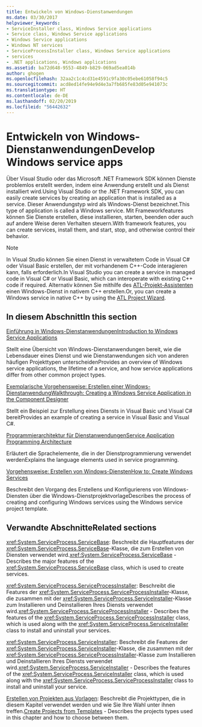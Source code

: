 ```yaml
---
title: Entwickeln von Windows-Dienstanwendungen
ms.date: 03/30/2017
helpviewer_keywords:
- ServiceInstaller class, Windows Service applications
- Service class, Windows Service applications
- Windows Service applications
- Windows NT services
- ServiceProcessInstaller class, Windows Service applications
- services
- .NET applications, Windows applications
ms.assetid: ba72d648-9553-4849-b829-069ad5ea014b
author: ghogen
ms.openlocfilehash: 32aa2c1c4cd31e4591c9fa30c05ebe61058f94c5
ms.sourcegitcommit: acd8ed14fe94e9d4e3a7fb685fe83d05e941073c
ms.translationtype: HT
ms.contentlocale: de-DE
ms.lasthandoff: 02/20/2019
ms.locfileid: "56442632"
---
```

# <a name="develop-windows-service-apps"></a><span data-ttu-id="e1dcd-102">Entwickeln von Windows-Dienstanwendungen</span><span class="sxs-lookup"><span data-stu-id="e1dcd-102">Develop Windows service apps</span></span>

<span data-ttu-id="e1dcd-103">Über Visual Studio oder das Microsoft .NET Framework SDK können Dienste problemlos erstellt werden, indem eine Anwendung erstellt und als Dienst installiert wird.</span><span class="sxs-lookup"><span data-stu-id="e1dcd-103">Using Visual Studio or the .NET Framework SDK, you can easily create services by creating an application that is installed as a service.</span></span> <span data-ttu-id="e1dcd-104">Dieser Anwendungstyp wird als Windows-Dienst bezeichnet.</span><span class="sxs-lookup"><span data-stu-id="e1dcd-104">This type of application is called a Windows service.</span></span> <span data-ttu-id="e1dcd-105">Mit Frameworkfeatures können Sie Dienste erstellen, diese installieren, starten, beenden oder auch auf andere Weise deren Verhalten steuern.</span><span class="sxs-lookup"><span data-stu-id="e1dcd-105">With framework features, you can create services, install them, and start, stop, and otherwise control their behavior.</span></span>

> [!NOTE]
> <span data-ttu-id="e1dcd-106">In Visual Studio können Sie einen Dienst in verwaltetem Code in Visual C# oder Visual Basic erstellen, der mit vorhandenem C++-Code interagieren kann, falls erforderlich.</span><span class="sxs-lookup"><span data-stu-id="e1dcd-106">In Visual Studio you can create a service in managed code in Visual C# or Visual Basic, which can interoperate with existing C++ code if required.</span></span> <span data-ttu-id="e1dcd-107">Alternativ können Sie mithilfe des [ATL-Projekt-Assistenten](/cpp/atl/reference/atl-project-wizard) einen Windows-Dienst in nativem C++ erstellen.</span><span class="sxs-lookup"><span data-stu-id="e1dcd-107">Or, you can create a Windows service in native C++ by using the [ATL Project Wizard](/cpp/atl/reference/atl-project-wizard).</span></span>

## <a name="in-this-section"></a><span data-ttu-id="e1dcd-108">In diesem Abschnitt</span><span class="sxs-lookup"><span data-stu-id="e1dcd-108">In this section</span></span>

[<span data-ttu-id="e1dcd-109">Einführung in Windows-Dienstanwendungen</span><span class="sxs-lookup"><span data-stu-id="e1dcd-109">Introduction to Windows Service Applications</span></span>](../../../docs/framework/windows-services/introduction-to-windows-service-applications.md)

<span data-ttu-id="e1dcd-110">Stellt eine Übersicht von Windows-Dienstanwendungen bereit, wie die Lebensdauer eines Dienst und wie Dienstanwendungen sich von anderen häufigen Projekttypen unterscheiden</span><span class="sxs-lookup"><span data-stu-id="e1dcd-110">Provides an overview of Windows service applications, the lifetime of a service, and how service applications differ from other common project types.</span></span>

[<span data-ttu-id="e1dcd-111">Exemplarische Vorgehensweise: Erstellen einer Windows-Dienstanwendung</span><span class="sxs-lookup"><span data-stu-id="e1dcd-111">Walkthrough: Creating a Windows Service Application in the Component Designer</span></span>](../../../docs/framework/windows-services/walkthrough-creating-a-windows-service-application-in-the-component-designer.md)

<span data-ttu-id="e1dcd-112">Stellt ein Beispiel zur Erstellung eines Diensts in Visual Basic und Visual C# bereit</span><span class="sxs-lookup"><span data-stu-id="e1dcd-112">Provides an example of creating a service in Visual Basic and Visual C#.</span></span>

[<span data-ttu-id="e1dcd-113">Programmierarchitektur für Dienstanwendungen</span><span class="sxs-lookup"><span data-stu-id="e1dcd-113">Service Application Programming Architecture</span></span>](../../../docs/framework/windows-services/service-application-programming-architecture.md)

<span data-ttu-id="e1dcd-114">Erläutert die Sprachelemente, die in der Dienstprogrammierung verwendet werden</span><span class="sxs-lookup"><span data-stu-id="e1dcd-114">Explains the language elements used in service programming.</span></span>

[<span data-ttu-id="e1dcd-115">Vorgehensweise: Erstellen von Windows-Diensten</span><span class="sxs-lookup"><span data-stu-id="e1dcd-115">How to: Create Windows Services</span></span>](../../../docs/framework/windows-services/how-to-create-windows-services.md)

<span data-ttu-id="e1dcd-116">Beschreibt den Vorgang des Erstellens und Konfigurierens von Windows-Diensten über die Windows-Dienstprojektvorlage</span><span class="sxs-lookup"><span data-stu-id="e1dcd-116">Describes the process of creating and configuring Windows services using the Windows service project template.</span></span>

## <a name="related-sections"></a><span data-ttu-id="e1dcd-117">Verwandte Abschnitte</span><span class="sxs-lookup"><span data-stu-id="e1dcd-117">Related sections</span></span>

<span data-ttu-id="e1dcd-118"><xref:System.ServiceProcess.ServiceBase>: Beschreibt die Hauptfeatures der <xref:System.ServiceProcess.ServiceBase>-Klasse, die zum Erstellen von Diensten verwendet wird.</span><span class="sxs-lookup"><span data-stu-id="e1dcd-118"><xref:System.ServiceProcess.ServiceBase> - Describes the major features of the <xref:System.ServiceProcess.ServiceBase> class, which is used to create services.</span></span>

<span data-ttu-id="e1dcd-119"><xref:System.ServiceProcess.ServiceProcessInstaller>: Beschreibt die Features der <xref:System.ServiceProcess.ServiceProcessInstaller>-Klasse, die zusammen mit der <xref:System.ServiceProcess.ServiceInstaller>-Klasse zum Installieren und Deinstallieren Ihres Diensts verwendet wird.</span><span class="sxs-lookup"><span data-stu-id="e1dcd-119"><xref:System.ServiceProcess.ServiceProcessInstaller> - Describes the features of the <xref:System.ServiceProcess.ServiceProcessInstaller> class, which is used along with the <xref:System.ServiceProcess.ServiceInstaller> class to install and uninstall your services.</span></span>

<span data-ttu-id="e1dcd-120"><xref:System.ServiceProcess.ServiceInstaller>: Beschreibt die Features der <xref:System.ServiceProcess.ServiceInstaller>-Klasse, die zusammen mit der <xref:System.ServiceProcess.ServiceProcessInstaller>-Klasse zum Installieren und Deinstallieren Ihres Diensts verwendet wird.</span><span class="sxs-lookup"><span data-stu-id="e1dcd-120"><xref:System.ServiceProcess.ServiceInstaller> - Describes the features of the <xref:System.ServiceProcess.ServiceInstaller> class, which is used along with the <xref:System.ServiceProcess.ServiceProcessInstaller> class to install and uninstall your service.</span></span>

<span data-ttu-id="e1dcd-121">[Erstellen von Projekten aus Vorlagen](https://docs.microsoft.com/previous-versions/visualstudio/visual-studio-2013/0fyc0azh(v=vs.120)): Beschreibt die Projekttypen, die in diesem Kapitel verwendet werden und wie Sie Ihre Wahl unter ihnen treffen.</span><span class="sxs-lookup"><span data-stu-id="e1dcd-121">[Create Projects from Templates](https://docs.microsoft.com/previous-versions/visualstudio/visual-studio-2013/0fyc0azh(v=vs.120)) -  Describes the projects types used in this chapter and how to choose between them.</span></span>
